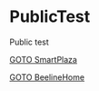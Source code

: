 # PublicTest
Public test

[GOTO SmartPlaza](https://kaspi.kz/pay/SmartPlaza?service_id=3085&4262=999&amount=13.50)

[GOTO BeelineHome](https://kaspi.kz/pay/beeline-home-internet?service_id=50&50=0010090626&amount=25.37)
